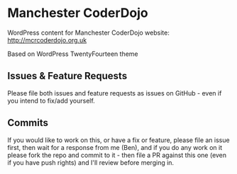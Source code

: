 # Manchester CoderDojo

WordPress content for Manchester CoderDojo website: http://mcrcoderdojo.org.uk

Based on WordPress TwentyFourteen theme

## Issues & Feature Requests

Please file both issues and feature requests as issues on GitHub - even if you intend to fix/add yourself.

## Commits

If you would like to work on this, or have a fix or feature, please file an issue first, then wait for a response from me (Ben), and if you do any work on it please fork the repo and commit to it - then file a PR against this one (even if you have push rights) and I'll review before merging in.
